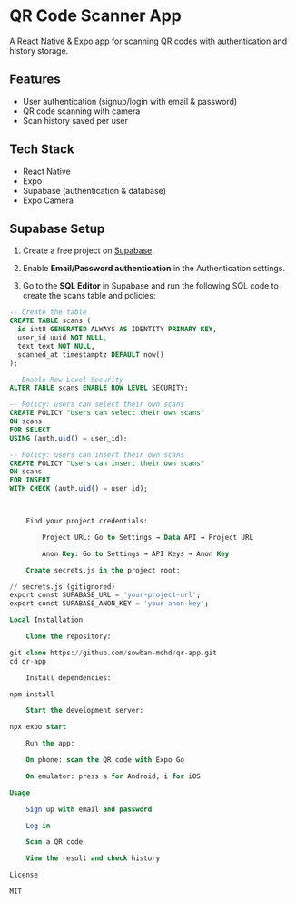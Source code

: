 # QR Code Scanner App

A React Native & Expo app for scanning QR codes with authentication and history storage.

## Features

- User authentication (signup/login with email & password)  
- QR code scanning with camera  
- Scan history saved per user  

## Tech Stack

- React Native  
- Expo  
- Supabase (authentication & database)  
- Expo Camera  

## Supabase Setup

1. Create a free project on [Supabase](https://supabase.com/).  

2. Enable **Email/Password authentication** in the Authentication settings.  

3. Go to the **SQL Editor** in Supabase and run the following SQL code to create the scans table and policies:

```sql
-- Create the table
CREATE TABLE scans (
  id int8 GENERATED ALWAYS AS IDENTITY PRIMARY KEY,
  user_id uuid NOT NULL,
  text text NOT NULL,
  scanned_at timestamptz DEFAULT now()
);

-- Enable Row-Level Security
ALTER TABLE scans ENABLE ROW LEVEL SECURITY;

-- Policy: users can select their own scans
CREATE POLICY "Users can select their own scans"
ON scans
FOR SELECT
USING (auth.uid() = user_id);

-- Policy: users can insert their own scans
CREATE POLICY "Users can insert their own scans"
ON scans
FOR INSERT
WITH CHECK (auth.uid() = user_id);



    Find your project credentials:

        Project URL: Go to Settings → Data API → Project URL

        Anon Key: Go to Settings → API Keys → Anon Key

    Create secrets.js in the project root:

// secrets.js (gitignored)
export const SUPABASE_URL = 'your-project-url';
export const SUPABASE_ANON_KEY = 'your-anon-key';

Local Installation

    Clone the repository:

git clone https://github.com/sowban-mohd/qr-app.git
cd qr-app

    Install dependencies:

npm install

    Start the development server:

npx expo start

    Run the app:

    On phone: scan the QR code with Expo Go

    On emulator: press a for Android, i for iOS

Usage

    Sign up with email and password

    Log in

    Scan a QR code

    View the result and check history

License

MIT
